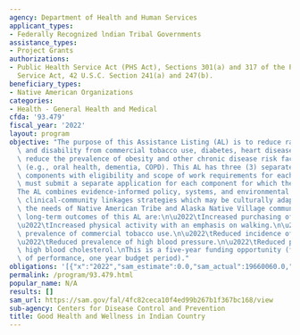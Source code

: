 ```yaml
---
agency: Department of Health and Human Services
applicant_types:
- Federally Recognized lndian Tribal Governments
assistance_types:
- Project Grants
authorizations:
- Public Health Service Act (PHS Act), Sections 301(a) and 317 of the Public Health
  Service Act, 42 U.S.C. Section 241(a) and 247(b).
beneficiary_types:
- Native American Organizations
categories:
- Health - General Health and Medical
cfda: '93.479'
fiscal_year: '2022'
layout: program
objective: "The purpose of this Assistance Listing (AL) is to reduce rates of death\
  \ and disability from commercial tobacco use, diabetes, heart disease and stroke,\
  \ reduce the prevalence of obesity and other chronic disease risk factors and conditions,\
  \ (e.g., oral health, dementia, COPD). This AL has three (3) separate, competitive\
  \ components with eligibility and scope of work requirements for each. Applicants\
  \ must submit a separate application for each component for which they are applying.\n\
  The AL combines evidence-informed policy, systems, and environmental changes, and\
  \ clinical-community linkages strategies which may be culturally adapted to meet\
  \ the needs of Native American Tribe and Alaska Native Village communities.\nThe\
  \ long-term outcomes of this AL are:\n\u2022\tIncreased purchasing of healthy foods.\n\
  \u2022\tIncreased physical activity with an emphasis on walking.\n\u2022\tReduced\
  \ prevalence of commercial tobacco use.\n\u2022\tReduced incidence of type 2 diabetes.\n\
  \u2022\tReduced prevalence of high blood pressure.\n\u2022\tReduced prevalence of\
  \ high blood cholesterol.\nThis is a five-year funding opportunity (five year period\
  \ of performance, one year budget period)."
obligations: '[{"x":"2022","sam_estimate":0.0,"sam_actual":19660060.0,"usa_spending_actual":19660060.0},{"x":"2023","sam_estimate":19005060.0,"sam_actual":0.0,"usa_spending_actual":19005060.0},{"x":"2024","sam_estimate":19005060.0,"sam_actual":0.0,"usa_spending_actual":0.0}]'
permalink: /program/93.479.html
popular_name: N/A
results: []
sam_url: https://sam.gov/fal/4fc82ceca10f4ed99b267b1f367bc168/view
sub-agency: Centers for Disease Control and Prevention
title: Good Health and Wellness in Indian Country
---
```

